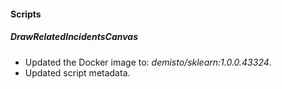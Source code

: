 
#### Scripts
##### DrawRelatedIncidentsCanvas
- Updated the Docker image to: *demisto/sklearn:1.0.0.43324*.
- Updated script metadata.
